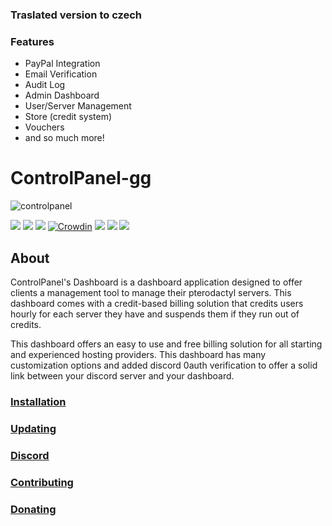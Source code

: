 ### Traslated version to czech


### Features

- PayPal Integration
- Email Verification
- Audit Log
- Admin Dashboard
- User/Server Management
- Store (credit system)
- Vouchers
- and so much more!

# ControlPanel-gg
![controlpanel](https://user-images.githubusercontent.com/45005889/123518824-06b05000-d6a8-11eb-91b9-d1ed36bd2317.png)

![](https://img.shields.io/github/stars/ControlPanel-gg/dashboard) ![](https://img.shields.io/github/forks/ControlPanel-gg/dashboard) ![](https://img.shields.io/github/tag/ControlPanel-gg/dashboard) [![Crowdin](https://badges.crowdin.net/controlpanelgg/localized.svg)](https://crowdin.com/project/controlpanelgg) ![](https://img.shields.io/github/issues/ControlPanel-gg/dashboard) ![](https://img.shields.io/github/license/ControlPanel-gg/dashboard) ![](https://img.shields.io/discord/787829714483019826)
## About
ControlPanel's Dashboard is a dashboard application designed to offer clients a management tool to manage their pterodactyl servers. This dashboard comes with a credit-based billing solution that credits users hourly for each server they have and suspends them if they run out of credits.

This dashboard offers an easy to use and free billing solution for all starting and experienced hosting providers. This dashboard has many customization options and added discord 0auth verification to offer a solid link between your discord server and your dashboard.

### [Installation](https://controlpanel.gg/docs/intro "Installation")
### [Updating](https://controlpanel.gg/docs/Installation/updating "Updating")
### [Discord](https://discord.gg/4Y6HjD2uyU "discord")
### [Contributing](https://controlpanel.gg/docs/Contributing/contributing "Contributing")
### [Donating](https://controlpanel.gg/docs/Contributing/donating "Donating")
